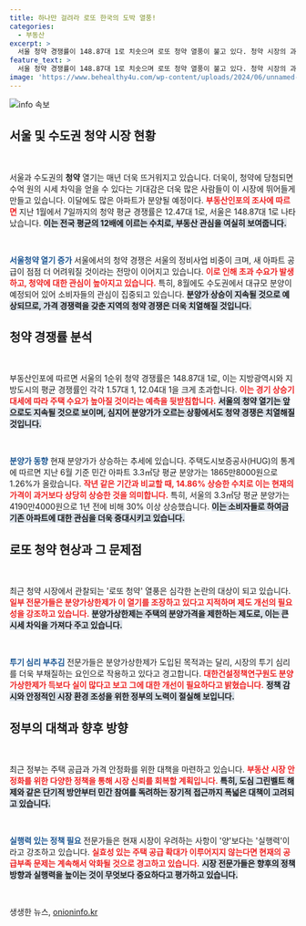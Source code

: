 ```yaml
---
title: 하나만 걸려라 로또 한국의 도박 열풍!
categories:
  - 부동산
excerpt: >
  서울 청약 경쟁률이 148.87대 1로 치솟으며 로또 청약 열풍이 불고 있다. 청약 시장의 과열과 함께 분양가상한제 개선 요구가 커지고 있는 가운데, 이달에도 대규모 분양이 예정돼 있어 관심이 집중되고 있다.
feature_text: >
  서울 청약 경쟁률이 148.87대 1로 치솟으며 로또 청약 열풍이 불고 있다. 청약 시장의 과열과 함께 분양가상한제 개선 요구가 커지고 있는 가운데, 이달에도 대규모 분양이 예정돼 있어 관심이 집중되고 있다.
image: 'https://www.behealthy4u.com/wp-content/uploads/2024/06/unnamed-file.png'
---
```


<p><img src="https://www.behealthy4u.com/wp-content/uploads/2024/06/unnamed-file.png" alt="info 속보" /></p>

<h2 data-ke-size="size26">서울 및 수도권 청약 시장 현황</h2>

<p data-ke-size="size16">&nbsp;</p>

<p>서울과 수도권의 <b>청약</b> 열기는 매년 더욱 뜨거워지고 있습니다. 더욱이, 청약에 당첨되면 수억 원의 시세 차익을 얻을 수 있다는 기대감은 더욱 많은 사람들이 이 시장에 뛰어들게 만들고 있습니다. 이달에도 많은 아파트가 분양될 예정이다. <b><span style="color: #ee2323;">부동산인포의 조사에 따르면</span></b> 지난 1월에서 7일까지의 청약 평균 경쟁률은 12.47대 1로, 서울은 148.87대 1로 나타났습니다. <b><span style="background-color: #21538527;">이는 전국 평균의 12배에 이르는 수치로, 부동산 관심을 여실히 보여줍니다.</span></b> </p>

<p data-ke-size="size16">&nbsp;</p>

<p><b><span style="color: #1a5490;">서울청약 열기 증가</span></b>
서울에서의 청약 경쟁은 서울의 정비사업 비중이 크며, 새 아파트 공급이 점점 더 어려워질 것이라는 전망이 이어지고 있습니다. <b><span style="color: #ee2323;">이로 인해 초과 수요가 발생하고, 청약에 대한 관심이 높아지고 있습니다.</span></b> 특히, 8월에도 수도권에서 대규모 분양이 예정되어 있어 소비자들의 관심이 집중되고 있습니다. <b><span style="background-color: #21538527;">분양가 상승이 지속될 것으로 예상되므로, 가격 경쟁력을 갖춘 지역의 청약 경쟁은 더욱 치열해질 것입니다.</span></b></p>

<h2 data-ke-size="size26">청약 경쟁률 분석</h2>

<p data-ke-size="size16">&nbsp;</p>

<p>부동산인포에 따르면 서울의 1순위 청약 경쟁률은 148.87대 1로, 이는 지방광역시와 지방도시의 평균 경쟁률인 각각 1.57대 1, 12.04대 1을 크게 초과합니다. <b><span style="color: #ee2323;">이는 경기 상승기 대세에 따라 주택 수요가 높아질 것이라는 예측을 뒷받침합니다.</span></b> <b><span style="background-color: #21538527;">서울의 청약 열기는 앞으로도 지속될 것으로 보이며, 심지어 분양가가 오르는 상황에서도 청약 경쟁은 치열해질 것입니다.</span></b></p>

<p data-ke-size="size16">&nbsp;</p>

<p><b><span style="color: #1a5490;">분양가 동향</span></b>
현재 분양가가 상승하는 추세에 있습니다. 주택도시보증공사(HUG)의 통계에 따르면 지난 6월 기준 민간 아파트 3.3㎡당 평균 분양가는 1865만8000원으로 1.26%가 올랐습니다. <b><span style="color: #ee2323;">작년 같은 기간과 비교할 때, 14.86% 상승한 수치로 이는 현재의 가격이 과거보다 상당히 상승한 것을 의미합니다.</span></b> 특히, 서울의 3.3㎡당 평균 분양가는 4190만4000원으로 1년 전에 비해 30% 이상 상승했습니다. <b><span style="background-color: #21538527;">이는 소비자들로 하여금 기존 아파트에 대한 관심을 더욱 증대시키고 있습니다.</span></b></p>

<h2 data-ke-size="size26">로또 청약 현상과 그 문제점</h2>

<p data-ke-size="size16">&nbsp;</p>

<p>최근 청약 시장에서 관찰되는 '로또 청약' 열풍은 심각한 논란의 대상이 되고 있습니다. <b><span style="color: #ee2323;">일부 전문가들은 분양가상한제가 이 열기를 조장하고 있다고 지적하며 제도 개선의 필요성을 강조하고 있습니다.</span></b> <b><span style="background-color: #21538527;">분양가상한제는 주택의 분양가격을 제한하는 제도로, 이는 큰 시세 차익을 가져다 주고 있습니다.</span></b> </p>

<p data-ke-size="size16">&nbsp;</p>

<p><b><span style="color: #1a5490;">투기 심리 부추김</span></b>
전문가들은 분양가상한제가 도입된 목적과는 달리, 시장의 투기 심리를 더욱 부채질하는 요인으로 작용하고 있다고 경고합니다. <b><span style="color: #ee2323;">대한건설정책연구원도 분양가상한제가 득보다 실이 많다고 보고 그에 대한 개선이 필요하다고 밝혔습니다.</span></b> <b><span style="background-color: #21538527;">정책 감시와 안정적인 시장 환경 조성을 위한 정부의 노력이 절실해 보입니다.</span></b></p>

<h2 data-ke-size="size26">정부의 대책과 향후 방향</h2>

<p data-ke-size="size16">&nbsp;</p>

<p>최근 정부는 주택 공급과 가격 안정화를 위한 대책을 마련하고 있습니다. <b><span style="color: #ee2323;">부동산 시장 안정화를 위한 다양한 정책을 통해 시장 신뢰를 회복할 계획입니다.</span></b> <b><span style="background-color: #21538527;">특히, 도심 그린벨트 해제와 같은 단기적 방안부터 민간 참여를 독려하는 장기적 접근까지 폭넓은 대책이 고려되고 있습니다.</span></b> </p>

<p data-ke-size="size16">&nbsp;</p>

<p><b><span style="color: #1a5490;">실행력 있는 정책 필요</span></b>
전문가들은 현재 시장이 우려하는 사항이 '양'보다는 '실행력'이라고 강조하고 있습니다. <b><span style="color: #ee2323;">실효성 있는 주택 공급 확대가 이루어지지 않는다면 현재의 공급부족 문제는 계속해서 악화될 것으로 경고하고 있습니다.</span></b> <b><span style="background-color: #21538527;">시장 전문가들은 향후의 정책 방향과 실행력을 높이는 것이 무엇보다 중요하다고 평가하고 있습니다.</span></b> </p>

<p data-ke-size="size16">&nbsp;</p>
생생한 뉴스, <a href="https://onioninfo.kr" rel="dofollow">onioninfo.kr</a>



